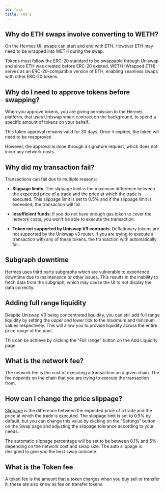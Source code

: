 ```yaml
---
id: faqs
title: FAQ's
---
```


## Why do ETH swaps involve converting to WETH?

On the Hermes UI, swaps can start and end with ETH. However ETH may need to be wrapped into WETH during the swap.

Tokens must follow the ERC-20 standard to be swappable through Uniswap and since ETH was created before ERC-20 existed, WETH (Wrapped ETH) serves as an ERC-20-compatible version of ETH, enabling seamless swaps with other ERC-20 tokens.


## Why do I need to approve tokens before swapping?

When you approve tokens, you are giving permission to the Hermes platform, that uses Uniswap smart contract on the background, to spend a specific amount of tokens on your behalf.

This token approval remains valid for 30 days. Once it expires, the token will need to be reapproved.

However, the approval is done through a signature request, which does not incur any network costs.

## Why did my transaction fail?

Transactions can fail due to multiple reasons:

* **Slippage limits**: The slippage limit is the maximum difference between the expected price of a trade and the price at which the trade is executed. This slippage limit is set to 0.5% and if the slippage limit is exceeded, the transaction will fail. 

* **Insufficient funds**: If you do not have enough gas token to cover the network costs, you won't be able to execute the transaction.

* **Token not supported by Uniswap V3 contracts**: Deflationary tokens are not supported by the Uniswap v3 router. If you are trying to execute a transaction with any of these tokens, the transaction with automatically fail.

## Subgraph downtime

Hermes uses third party subgraphs which are vulnerable to experience downtime due to maintenance or other issues. This results in the inability to fetch data from the subgraph, which may cause the UI to not display the data correctly.

## Adding full range liquidity

Despite Uniswap V3 being concentrated liquidity, you can still add full range liquidity by setting the upper and lower tick to the maximum and minimum values respectively. This will allow you to provide liquidity across the entire price range of the pool.

This can be achieve by clicking the "Full range" button on the Add Liquidity page.


## What is the network fee?

The network fee is the cost of executing a transaction on a given chain. The fee depends on the chain that you are trying to execute the transaction from.

## How can I change the price slippage?

[Slippage](../overview/glossary#slippage) is the difference between the expected price of a trade and the price at which the trade is executed. The slippage limit is set to 0.5% by default, but you can change this value by clicking on the "Settings" button on the Swap page and adjusting the slippage tolerance according to your needs.

The automatic slippage percentage will be set to be between 0.1% and 5% depending on the network cost and swap size. The auto slippage is designed to give you the best swap outcome.

## What is the Token fee

A token fee is the amount that a token charges when you buy sell or transfer it, these are also know as fee on transfer tokens.